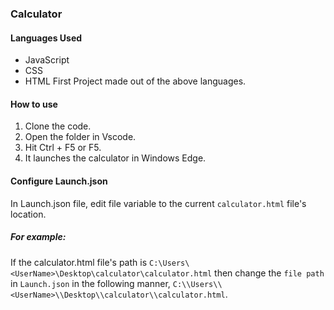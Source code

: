 ### Calculator
#### Languages Used
- JavaScript
- CSS
- HTML
First Project made out of the above languages.


#### How to use 
1. Clone the code.
2. Open the folder in Vscode.
3. Hit Ctrl + F5 or F5.
4. It launches the calculator in Windows Edge.

#### Configure Launch.json  
In Launch.json file, edit file variable to the current `calculator.html` file's location.
##### For example:
  If the calculator.html file's path is `C:\Users\<UserName>\Desktop\calculator\calculator.html` then change the `file path` in `Launch.json` in the following manner,
  `C:\\Users\\<UserName>\\Desktop\\calculator\\calculator.html`.
